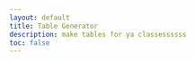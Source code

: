 ```yaml
---
layout: default
title: Table Generator
description: make tables for ya classessssss
toc: false
---
```

<script href="{{site.baseurl}}/assets/js/tablegenerator.js"></script>
<div>
</div>
